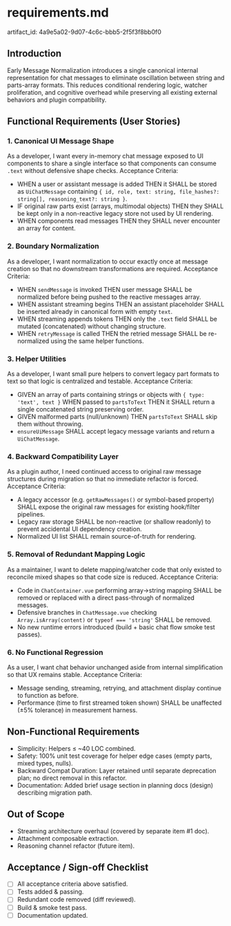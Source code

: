 # requirements.md

artifact_id: 4a9e5a02-9d07-4c6c-bbb5-2f5f3f8bb0f0

## Introduction

Early Message Normalization introduces a single canonical internal representation for chat messages to eliminate oscillation between string and parts-array formats. This reduces conditional rendering logic, watcher proliferation, and cognitive overhead while preserving all existing external behaviors and plugin compatibility.

## Functional Requirements (User Stories)

### 1. Canonical UI Message Shape

As a developer, I want every in-memory chat message exposed to UI components to share a single interface so that components can consume `.text` without defensive shape checks.
Acceptance Criteria:

-   WHEN a user or assistant message is added THEN it SHALL be stored as `UiChatMessage` containing `{ id, role, text: string, file_hashes?: string[], reasoning_text?: string }`.
-   IF original raw parts exist (arrays, multimodal objects) THEN they SHALL be kept only in a non-reactive legacy store not used by UI rendering.
-   WHEN components read messages THEN they SHALL never encounter an array for content.

### 2. Boundary Normalization

As a developer, I want normalization to occur exactly once at message creation so that no downstream transformations are required.
Acceptance Criteria:

-   WHEN `sendMessage` is invoked THEN user message SHALL be normalized before being pushed to the reactive messages array.
-   WHEN assistant streaming begins THEN an assistant placeholder SHALL be inserted already in canonical form with empty `text`.
-   WHEN streaming appends tokens THEN only the `.text` field SHALL be mutated (concatenated) without changing structure.
-   WHEN `retryMessage` is called THEN the retried message SHALL be re-normalized using the same helper functions.

### 3. Helper Utilities

As a developer, I want small pure helpers to convert legacy part formats to text so that logic is centralized and testable.
Acceptance Criteria:

-   GIVEN an array of parts containing strings or objects with `{ type: 'text', text }` WHEN passed to `partsToText` THEN it SHALL return a single concatenated string preserving order.
-   GIVEN malformed parts (null/unknown) THEN `partsToText` SHALL skip them without throwing.
-   `ensureUiMessage` SHALL accept legacy message variants and return a `UiChatMessage`.

### 4. Backward Compatibility Layer

As a plugin author, I need continued access to original raw message structures during migration so that no immediate refactor is forced.
Acceptance Criteria:

-   A legacy accessor (e.g. `getRawMessages()` or symbol-based property) SHALL expose the original raw messages for existing hook/filter pipelines.
-   Legacy raw storage SHALL be non-reactive (or shallow readonly) to prevent accidental UI dependency creation.
-   Normalized UI list SHALL remain source-of-truth for rendering.

### 5. Removal of Redundant Mapping Logic

As a maintainer, I want to delete mapping/watcher code that only existed to reconcile mixed shapes so that code size is reduced.
Acceptance Criteria:

-   Code in `ChatContainer.vue` performing array→string mapping SHALL be removed or replaced with a direct pass-through of normalized messages.
-   Defensive branches in `ChatMessage.vue` checking `Array.isArray(content)` or `typeof === 'string'` SHALL be removed.
-   No new runtime errors introduced (build + basic chat flow smoke test passes).

### 6. No Functional Regression

As a user, I want chat behavior unchanged aside from internal simplification so that UX remains stable.
Acceptance Criteria:

-   Message sending, streaming, retrying, and attachment display continue to function as before.
-   Performance (time to first streamed token shown) SHALL be unaffected (±5% tolerance) in measurement harness.

## Non-Functional Requirements

-   Simplicity: Helpers ≤ ~40 LOC combined.
-   Safety: 100% unit test coverage for helper edge cases (empty parts, mixed types, nulls).
-   Backward Compat Duration: Layer retained until separate deprecation plan; no direct removal in this refactor.
-   Documentation: Added brief usage section in planning docs (design) describing migration path.

## Out of Scope

-   Streaming architecture overhaul (covered by separate item #1 doc).
-   Attachment composable extraction.
-   Reasoning channel refactor (future item).

## Acceptance / Sign-off Checklist

-   [ ] All acceptance criteria above satisfied.
-   [ ] Tests added & passing.
-   [ ] Redundant code removed (diff reviewed).
-   [ ] Build & smoke test pass.
-   [ ] Documentation updated.
